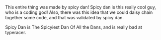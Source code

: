 This entire thing was made by spicy dan!
Spicy dan is this really cool guy, who is a coding god!
Also, there was this idea that we could daisy chain together some code, and that was validated by spicy dan.

Spicy Dan is The Spicyiest Dan Of All the Dans, and is really bad at typeracer.